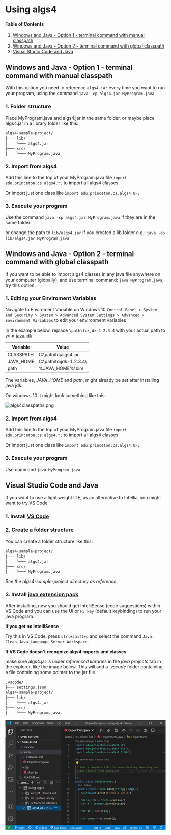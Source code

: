 # Using algs4

#### Table of Contents
1. [Windows and Java - Option 1 - terminal command with manual classpath
](#windows-and-java---option-1---terminal-command-with-manual-classpath
)
2. [Windows and Java - Option 2 - terminal command with global classpath](#windows-and-java---option-2---terminal-command-with-global-classpath)
3. [Visual Studio Code and Java](#visual-studio-code-and-java)

## Windows and Java - Option 1 - terminal command with manual classpath

With this option you need to reference `algs4.jar` every time you want to run your program, using the command `java -cp algs4.jar MyProgram.java`

### 1. Folder structure

Place MyProgram.java and algs4.jar in the same folder, or maybe place algs4.jar in a library folder like this:

```
algs4-sample-project/
├─── lib/
│    └─── algs4.jar
├─── src/
│    └─── MyProgram.java
```
### 2. Import from algs4
Add this line to the top of your MyProgram.java file `import edu.princeton.cs.algs4.*;` to import all algs4 classes.

Or import just one class like `ìmport edu.princeton.cs.algs4.UF;`

### 3. Execute your program
Use the command `java -cp algs4.jar MyProgram.java` if they are in the same folder.

or change the path to `lib/algs4.jar` if you created a lib folder e.g.: `java -cp lib/algs4.jar MyProgram.java`

## Windows and Java - Option 2 - terminal command with global classpath

If you want to be able to import algs4 classes in any java file anywhere on your computer (globally), and use terminal command: `java MyProgram.java`, try this option.

### 1. Editing your Enviroment Variables

Navigate to Enviroment Variable on Windows 10 `Control Panel > System and Security > System > Advanced System Settings > Advanced > Environment Variables` to edit your environment variables

In the example below, replace `\path\to\jdk-1.2.3.4` with your actual path to your [java jdk](https://github.com/AdoptOpenJDK/openjdk11-binaries/releases/latest)

Variable                | Value    
------------------------|----------
CLASSPATH               |   C:\path\to\algs4.jar
JAVA_HOME               |   C:\path\to\jdk-1.2.3.4\
path                    |   %JAVA_HOME%\bin\

The variables, *JAVA_HOME* and *path*, might already be set after installing java jdk.

On windows 10 it might look something like this:

![algs4classpaths.png](/images/algs4classpath.png)

### 2. Import from algs4
Add this line to the top of your MyProgram.java file `import edu.princeton.cs.algs4.*;` to import all algs4 classes.

Or import just one class like `import edu.princeton.cs.algs4.UF;`

### 3. Execute your program

Use command `java MyProgram.java`

## Visual Studio Code and Java

If you want to use a light weight IDE, as an alternative to IntelliJ, you might want to try VS Code

### 1. Install [VS Code](https://code.visualstudio.com/)

### 2. Create a folder structure

You can create a folder structure like this:
```
algs4-sample-project/
├─── lib/
│    └─── algs4.jar
├─── src/
│    └─── MyProgram.java
```

*See the algs4-sample-project directory as reference.*

### 3. Install [java extension pack](https://marketplace.visualstudio.com/items?itemName=vscjava.vscode-java-pack)

After installing, now you should get IntelliSense (code suggestions) within VS Code and you can use the UI or `F5 key` (default keybinding) to run your java program.

**If you get no IntelliSense**

Try this in VS Code, press `ctrl+shift+p` and select the command `Java: Clean Java Language Server Workspace`.

**If VS Code doesn't recognize algs4 imports and classes**

make sure algs4.jar is under *referenced libraries* in the *java projects* tab in the explorer, like the image below. This will add a *.vscode* folder containing a file containing some pointer to the jar file.
```
.vscode/
├─── settings.json
algs4-sample-project/
├─── lib/
│    └─── algs4.jar
├─── src/
│    └─── MyProgram.java
```

![vscode.png](images/vscode.png)